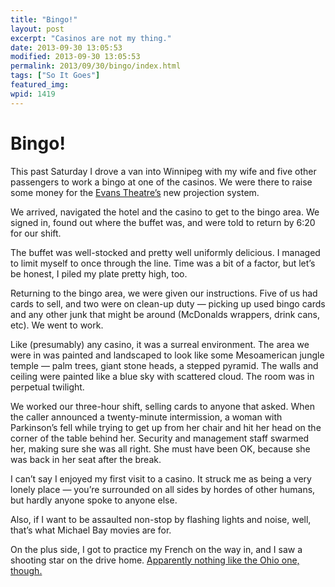 ```yaml
---
title: "Bingo!"
layout: post
excerpt: "Casinos are not my thing."
date: 2013-09-30 13:05:53
modified: 2013-09-30 13:05:53
permalink: 2013/09/30/bingo/index.html
tags: ["So It Goes"]
featured_img: 
wpid: 1419
---
```


# Bingo!

This past Saturday I drove a van into Winnipeg with my wife and five other passengers to work a bingo at one of the casinos. We were there to raise some money for the [Evans Theatre’s](http://evanstheatre.ca/) new projection system.

We arrived, navigated the hotel and the casino to get to the bingo area. We signed in, found out where the buffet was, and were told to return by 6:20 for our shift.

The buffet was well-stocked and pretty well uniformly delicious. I managed to limit myself to once through the line. Time was a bit of a factor, but let’s be honest, I piled my plate pretty high, too.

Returning to the bingo area, we were given our instructions. Five of us had cards to sell, and two were on clean-up duty — picking up used bingo cards and any other junk that might be around (McDonalds wrappers, drink cans, etc). We went to work.

Like (presumably) any casino, it was a surreal environment. The area we were in was painted and landscaped to look like some Mesoamerican jungle temple — palm trees, giant stone heads, a stepped pyramid. The walls and ceiling were painted like a blue sky with scattered cloud. The room was in perpetual twilight.

We worked our three-hour shift, selling cards to anyone that asked. When the caller announced a twenty-minute intermission, a woman with Parkinson’s fell while trying to get up from her chair and hit her head on the corner of the table behind her. Security and management staff swarmed her, making sure she was all right. She must have been OK, because she was back in her seat after the break.

I can’t say I enjoyed my first visit to a casino. It struck me as being a very lonely place — you’re surrounded on all sides by hordes of other humans, but hardly anyone spoke to anyone else.

Also, if I want to be assaulted non-stop by flashing lights and noise, well, that’s what Michael Bay movies are for.

On the plus side, I got to practice my French on the way in, and I saw a shooting star on the drive home. [Apparently nothing like the Ohio one, though.](http://io9.com/watch-the-fireball-that-exploded-over-ohio-last-night-1418328178)